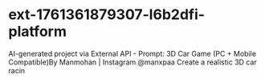 # ext-1761361879307-l6b2dfi-platform
AI-generated project via External API - Prompt: 3D Car Game (PC + Mobile Compatible)By Manmohan | Instagram @manxpaa Create a realistic 3D car racin
